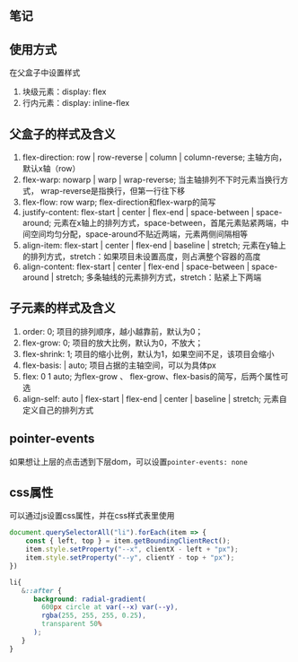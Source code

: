 ## 笔记

## 使用方式
在父盒子中设置样式
1. 块级元素：display: flex
2. 行内元素：display: inline-flex

## 父盒子的样式及含义
1. flex-direction: row | row-reverse | column | column-reverse; 主轴方向，默认x轴（row）
2. flex-warp: nowarp | warp | wrap-reverse; 当主轴排列不下时元素当换行方式， wrap-reverse是指换行，但第一行往下移
3. flex-flow: row warp; flex-direction和flex-warp的简写
4. justify-content: flex-start | center | flex-end | space-between | space-around; 元素在x轴上的排列方式，space-between，首尾元素贴紧两端，中间空间均匀分配，space-around不贴近两端，元素两侧间隔相等
5. align-item: flex-start | center | flex-end | baseline | stretch; 元素在y轴上的排列方式，stretch：如果项目未设置高度，则占满整个容器的高度
6. align-content: flex-start | center | flex-end | space-between | space-around | stretch; 多条轴线的元素排列方式，stretch：贴紧上下两端

## 子元素的样式及含义
1. order: 0; 项目的排列顺序，越小越靠前，默认为0；
2. flex-grow: 0; 项目的放大比例，默认为0，不放大；
3. flex-shrink: 1; 项目的缩小比例，默认为1，如果空间不足，该项目会缩小
4. flex-basis: <length> | auto; 项目占据的主轴空间，可以为具体px
5. flex: 0 1 auto; 为flex-grow 、 flex-grow、flex-basis的简写，后两个属性可选
6. align-self: auto | flex-start | flex-end | center | baseline | stretch; 元素自定义自己的排列方式

## pointer-events
如果想让上层的点击透到下层dom，可以设置`pointer-events: none`

## css属性
可以通过js设置css属性，并在css样式表里使用
```js
document.querySelectorAll("li").forEach(item => {
    const { left, top } = item.getBoundingClientRect();
    item.style.setProperty("--x", clientX - left + "px");
    item.style.setProperty("--y", clientY - top + "px");
})
```

```css
li{
   &::after {
      background: radial-gradient(
        600px circle at var(--x) var(--y),
        rgba(255, 255, 255, 0.25),
        transparent 50%
      );
   }
}
```